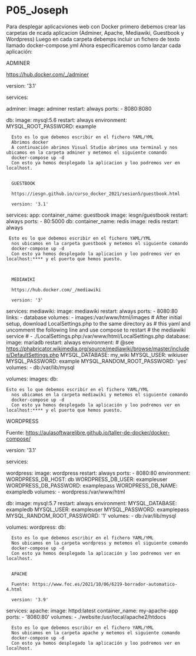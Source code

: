 # P05_Joseph
Para desplegar aplicacviones web con Docker primero debemos crear las carpetas de ncada aplicacion (Adminer, Apache, Mediawiki, Guestbook y Wordpress)
Luego en cada carpeta debemps incluir un fichero de texto llamado docker-compose.yml 
Ahora especificaremos como lanzar cada aplicación:

ADMINER

https://hub.docker.com/_/adminer

version: '3.1'

services:

  adminer:
    image: adminer
    restart: always
    ports:
      - 8080:8080

  db:
    image: mysql:5.6
    restart: always
    environment:
      MYSQL_ROOT_PASSWORD: example
      
      Esto es lo que debemos escribir en el fichero YAML/YML
      Abrimos docker 
      A continuación abrimos Visual Studio abrimos una terminal y nos ubicamos en la carpeta adminer y metemos el siguiente comando
      docker-compose up -d
      Con esto ya hemos desplegado la aplicacion y loo podremos ver en localhost.
      
      
      GUESTBOOK
      
      https://iesgn.github.io/curso_docker_2021/sesion5/guestbook.html
      
      version: '3.1'
services:
  app:
    container_name: guestbook
    image: iesgn/guestbook
    restart: always
    ports:
      - 80:5000
  db:
    container_name: redis
    image: redis
    restart: always
    
    
    
     Esto es lo que debemos escribir en el fichero YAML/YML
      nos ubicamos en la carpeta guestbook y metemos el siguiente comando
      docker-compose up -d
      Con esto ya hemos desplegado la aplicacion y loo podremos ver en localhost:**** y el puerto que hemos puesto.
      
      
      
      MEDIAWIKI
      
      https://hub.docker.com/_/mediawiki
      
      version: '3'
services:
  mediawiki:
    image: mediawiki
    restart: always
    ports:
      - 8080:80
    links:
      - database
    volumes:
      - images:/var/www/html/images
      # After initial setup, download LocalSettings.php to the same directory as
      # this yaml and uncomment the following line and use compose to restart
      # the mediawiki service
      # - ./LocalSettings.php:/var/www/html/LocalSettings.php
  database:
    image: mariadb
    restart: always
    environment:
      # @see https://phabricator.wikimedia.org/source/mediawiki/browse/master/includes/DefaultSettings.php
      MYSQL_DATABASE: my_wiki
      MYSQL_USER: wikiuser
      MYSQL_PASSWORD: example
      MYSQL_RANDOM_ROOT_PASSWORD: 'yes'
    volumes:
      - db:/var/lib/mysql

volumes:
  images:
  db:
  
  
    Esto es lo que debemos escribir en el fichero YAML/YML
      nos ubicamos en la carpeta mediawiki y metemos el siguiente comando
      docker-compose up -d
      Con esto ya hemos desplegado la aplicación y loo podremos ver en localhost:**** y el puerto que hemos puesto.
  
  
  WORDPRESS
  
  Fuente: https://aulasoftwarelibre.github.io/taller-de-docker/docker-compose/
  
  version: '3.1'

services:

  wordpress:
    image: wordpress
    restart: always
    ports:
      - 8080:80
    environment:
      WORDPRESS_DB_HOST: db
      WORDPRESS_DB_USER: exampleuser
      WORDPRESS_DB_PASSWORD: examplepass
      WORDPRESS_DB_NAME: exampledb
    volumes:
      - wordpress:/var/www/html

  db:
    image: mysql:5.7
    restart: always
    environment:
      MYSQL_DATABASE: exampledb
      MYSQL_USER: exampleuser
      MYSQL_PASSWORD: examplepass
      MYSQL_RANDOM_ROOT_PASSWORD: '1'
    volumes:
      - db:/var/lib/mysql

volumes:
  wordpress:
  db:
      
      
      Esto es lo que debemos escribir en el fichero YAML/YML
      Nos ubicamos en la carpeta wordpress y metemos el siguiente comando
      docker-compose up -d
      Con esto ya hemos desplegado la aplicación y loo podremos ver en localhost.
      
      
      APACHE
      
      Fuente: https://www.foc.es/2021/10/06/6219-borrador-automatico-4.html
      
      version: '3.9'
services:
  apache:
    image: httpd:latest
    container_name: my-apache-app
    ports:
    - '8080:80'
    volumes:
    - ./website:/usr/local/apache2/htdocs
    
    
      Esto es lo que debemos escribir en el fichero YAML/YML
      Nos ubicamos en la carpeta apache y metemos el siguiente comando
      docker-compose up -d
      Con esto ya hemos desplegado la aplicación y loo podremos ver en localhost.
